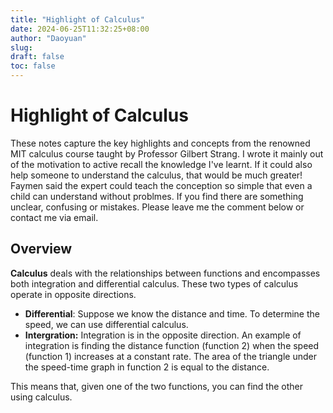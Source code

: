 ```yaml
---
title: "Highlight of Calculus"
date: 2024-06-25T11:32:25+08:00
author: "Daoyuan"
slug:
draft: false
toc: false
---
```


# Highlight of Calculus
These notes capture the key highlights and concepts from the renowned MIT calculus course taught by Professor Gilbert Strang. I wrote it mainly out of the motivation to active recall the knowledge I've learnt. If it could also help someone to understand the calculus, that would be much greater!
Faymen said the expert could teach the conception so simple that even a child can understand without problmes. If you find there are something unclear, confusing or mistakes. Please leave me the comment below or contact me via email. 
## Overview
**Calculus** deals with the relationships between functions and encompasses both integration and differential calculus. These two types of calculus operate in opposite directions.

- **Differential**: Suppose we know the distance and time. To determine the speed, we can use differential calculus.
- **Intergration:** Integration is in the opposite direction. An example of integration is finding the distance function (function 2) when the speed (function 1) increases at a constant rate. The area of the triangle under the speed-time graph in function 2 is equal to the distance.

This means that, given one of the two functions, you can find the other using calculus.